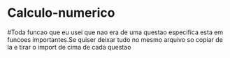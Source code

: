 # Calculo-numerico
#Toda funcao que eu usei que nao era de uma questao especifica esta em funcoes importantes.Se quiser deixar tudo no mesmo arquivo so copiar de la e tirar o import de cima de cada questao
